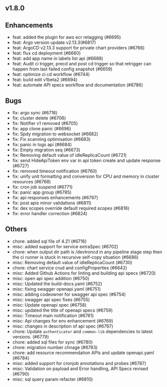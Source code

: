 ## v1.8.0

## Enhancements
- feat: added the plugin for aws ecr retagging (#6695)
- feat:  Argo version update v2.13.3(#6817)
- feat: ArgoCD v2.13.3 support for private chart providers (#6766)
- feat: flux cd deployment  (#6660)
- feat: add app name in labels list api (#6688)
- feat: Audit ci trigger, precd and post cd trigger so that retrigger can happen from last failed config snapshot  (#6659)
- feat: optimize ci cd workflow (#6744)
- feat: build edit v1beta2 (#6694)
- feat: automate API specs workflow and documentation (#6786)
## Bugs
- fix: argo sync (#6718)
- fix: cluster delete (#6706)
- fix: Notifier v1 removed (#6705)
- fix: app clone panic (#6696)
- fix: Spdy migration to websocket (#6682)
- fix: Fix scanning optimisation (#6683)
- fix: panic in logs api (#6684)
- fix: Empty migration seq (#6673)
- fix: Removing default value of idleReplicaCount (#6721)
- fix: send HideApiToken env var in api token create and update response (#6727)
- fix: removed timeout notification (#6760)
- fix: unify unit formatting and conversion for CPU and memory in cluster resources (#6768)
- fix: cron job suspend (#6771)
- fix: panic app group  (#6785)
- fix: api responses enhancements (#6797)
- fix: post apis minor validations (#6811)
- fix: dex scopes override default required scopes (#6816)
- fix: error handler correction (#6824)

## Others
- chore: added sql file of 4.21 (#6716)
- misc: added support for service extraSpec (#6702)
- chore: when output dir path is /devtroncd in any pipeline stage step then the ci runner is stuck in recursive self-copy situation  (#6686)
- misc: Removing default value of idleReplicaCount (#6730)
- chore: chart service crud and configProperties (#6642)
- misc: Added Github Actions for linting and building api specs (#6720)
- misc: open api spec addition (#6750)
- misc: Updated the build-docs.yaml  (#6752)
- misc: fixing swagger openapi.yaml (#6751)
- misc: adding codeowner for swagger api spec (#6754)
- misc: swagger api spec fixes (#6755)
- misc: Update openapi spec (#6758)
- misc: updated the title of openapi specs (#6759)
- misc: Timeout main notification (#6761)
- misc: Api changes for env enhancement (#6769)
- misc: changes in description of api spec (#6767)
- chore: Update `authenticator` and `common-lib` dependencies to latest versions. (#6779)
- chore: added sql files for sync (#6780)
- chore: migration number chnage (#6783)
- chore: add resource recommendation APIs and update openapi.yaml (#6784)
- misc: added support for cronjob annotations and probes (#6787)
- misc: Validation on payload and Error handling, API Specs revised (#6790)
- misc: sql query param refacter (#6810)
  
